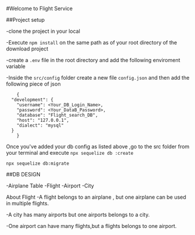 #Welcome to Flight Service

##Project setup

-clone the project in your local

-Execute `npm install` on the same path as of your root directory of the download project

-create a `.env` file in the root directory and add the following enviroment variable

-Inside the `src/config` folder create a new file `config.json` and then add the following piece of json

```
    {
  "development": {
    "username": <Your_DB_Login_Name>,
    "password": <Your_DataB_Password>,
    "database": "Flight_search_DB",
    "host": "127.0.0.1",
    "dialect": "mysql"
  }
    }

```

Once you've added your db config as listed above ,go to the src folder from your terminal and execute `npx sequelize db :create`


`npx sequelize db:migrate`

##DB DESIGN

-Airplane Table
-Flight
-Airport
-City

About Flight
-A flight belongs to an airplane , but one airplane can be used in multiple flights.

-A city has many airports but one airports belongs to a city.

-One airport can have many flights,but a flights belongs to one airport.